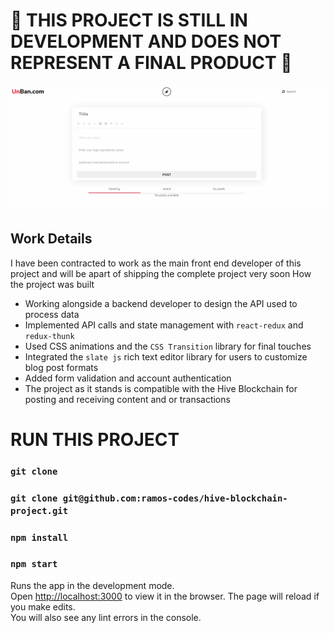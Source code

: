 # 🚧 THIS PROJECT IS STILL IN DEVELOPMENT AND DOES NOT REPRESENT A FINAL PRODUCT 🚧

![a preview gif of the site](./public/design/preview.gif)

## Work Details

I have been contracted to work as the main front end developer of this project and will be apart of shipping the complete project very soon
How the project was built

- Working alongside a backend developer to design the API used to process data
- Implemented API calls and state management with `react-redux` and `redux-thunk`
- Used CSS animations and the `CSS Transition` library for final touches
- Integrated the `slate js` rich text editor library for users to customize blog post formats
- Added form validation and account authentication
- The project as it stands is compatible with the Hive Blockchain for posting and receiving content and or transactions

# RUN THIS PROJECT

### `git clone`

### `git clone git@github.com:ramos-codes/hive-blockchain-project.git`

### `npm install`

### `npm start`

Runs the app in the development mode.<br />
Open [http://localhost:3000](http://localhost:3000) to view it in the browser.
The page will reload if you make edits.<br />
You will also see any lint errors in the console.
